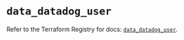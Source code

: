 # `data_datadog_user`

Refer to the Terraform Registry for docs: [`data_datadog_user`](https://registry.terraform.io/providers/datadog/datadog/3.68.0/docs/data-sources/user).
